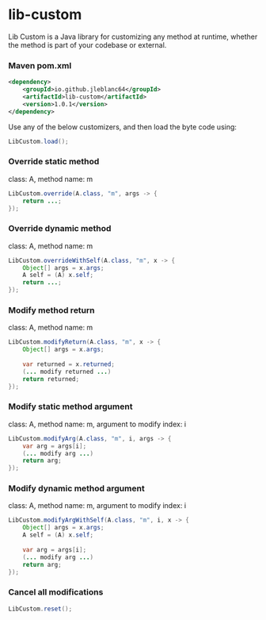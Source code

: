 # lib-custom

Lib Custom is a Java library for customizing any method at runtime, whether the method is part of your codebase or external.

### Maven pom.xml
```xml
<dependency>
    <groupId>io.github.jleblanc64</groupId>
    <artifactId>lib-custom</artifactId>
    <version>1.0.1</version>
</dependency>
```

Use any of the below customizers, and then load the byte code using:
```java
LibCustom.load();
```

### Override static method

class: A, method name: m
```java
LibCustom.override(A.class, "m", args -> {
    return ...;
});
```
### Override dynamic method

class: A, method name: m
```java
LibCustom.overrideWithSelf(A.class, "m", x -> {
    Object[] args = x.args;
    A self = (A) x.self;
    return ...;
});
```
### Modify method return

class: A, method name: m
```java
LibCustom.modifyReturn(A.class, "m", x -> {
    Object[] args = x.args;
    
    var returned = x.returned;
    (... modify returned ...)
    return returned;
});
```
### Modify static method argument

class: A, method name: m, argument to modify index: i
```java
LibCustom.modifyArg(A.class, "m", i, args -> {
    var arg = args[i];
    (... modify arg ...)
    return arg;
});
```
### Modify dynamic method argument

class: A, method name: m, argument to modify index: i
```java
LibCustom.modifyArgWithSelf(A.class, "m", i, x -> {
    Object[] args = x.args;
    A self = (A) x.self;
    
    var arg = args[i];
    (... modify arg ...)
    return arg;
});
```

### Cancel all modifications
```java
LibCustom.reset();
```
